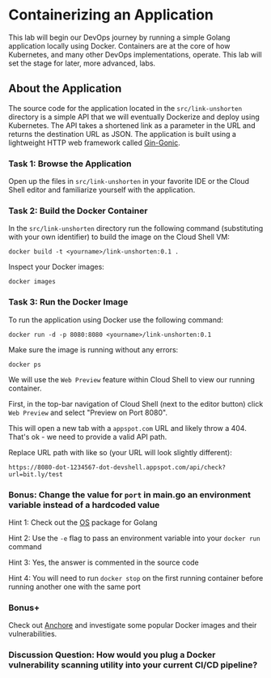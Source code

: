 # Containerizing an Application

This lab will begin our DevOps journey by running a simple Golang application locally using Docker. Containers are at the core of how Kubernetes, and many other DevOps implementations, operate. This lab will set the stage for later, more advanced, labs.

## About the Application
The source code for the application located in the `src/link-unshorten` directory is a simple API that we will eventually Dockerize and deploy using Kubernetes. The API takes a shortened link as a parameter in the URL and returns the destination URL as JSON. The application is built using a lightweight HTTP web framework called [Gin-Gonic](https://github.com/gin-gonic/gin).

### Task 1: Browse the Application
Open up the files in `src/link-unshorten` in your favorite IDE or the Cloud Shell editor and familiarize yourself with the application.

### Task 2: Build the Docker Container 
In the `src/link-unshorten` directory run the following command (substituting <yourname> with your own identifier) to build the image on the Cloud Shell VM:
```
docker build -t <yourname>/link-unshorten:0.1 .
```

Inspect your Docker images:
```
docker images
```

### Task 3: Run the Docker Image
To run the application using Docker use the following command:
```
docker run -d -p 8080:8080 <yourname>/link-unshorten:0.1
```

Make sure the image is running without any errors:
```
docker ps
```
We will use the `Web Preview` feature within Cloud Shell to view our running container.

First, in the top-bar navigation of Cloud Shell (next to the editor button) click `Web Preview` and select "Preview on Port 8080".

This will open a new tab with a `appspot.com` URL and likely throw a 404. That's ok - we need to provide a valid API path.

Replace URL path with like so (your URL will look slightly different):

`https://8080-dot-1234567-dot-devshell.appspot.com/api/check?url=bit.ly/test`

### Bonus: Change the value for `port` in main.go an environment variable instead of a hardcoded value

Hint 1: Check out the [OS](https://golang.org/pkg/os) package for Golang

Hint 2: Use the `-e` flag to pass an environment variable into your `docker run` command

Hint 3: Yes, the answer is commented in the source code

Hint 4: You will need to run `docker stop` on the first running container before running another one with the same port

### Bonus+
Check out [Anchore](https://anchore.io) and investigate some popular Docker images and their vulnerabilities. 


### Discussion Question: How would you plug a Docker vulnerability scanning utility into your current CI/CD pipeline? 